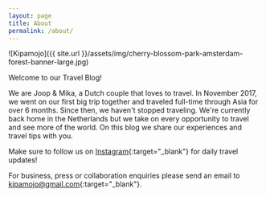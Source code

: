 ```yaml
---
layout: page
title: About
permalink: /about/
---
```


![Kipamojo]({{ site.url }}/assets/img/cherry-blossom-park-amsterdam-forest-banner-large.jpg)

Welcome to our Travel Blog!  
  
We are Joop & Mika, a Dutch couple that loves to travel. In November 2017, we went on our first big trip together and traveled full-time through Asia for over 6 months. Since then, we haven't stopped traveling. We're currently back home in the Netherlands but we take on every opportunity to travel and see more of the world. On this blog we share our experiences and travel tips with you.

Make sure to follow us on [Instagram][instagram]{:target="_blank"} for daily travel updates! 

For business, press or collaboration enquiries please send an email to [kipamojo@gmail.com][email]{:target="_blank"}. 

[instagram]: https://instagram.com/kipamojo
[email]: mailto:kipamojo@gmail.com


